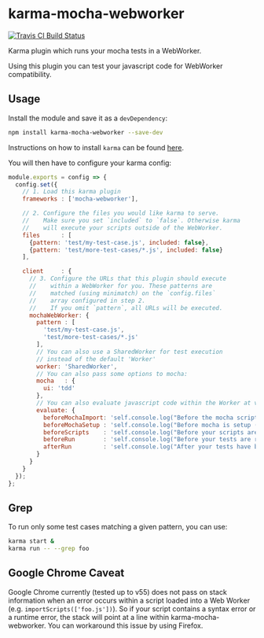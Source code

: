 # karma-mocha-webworker
[![Travis CI Build Status](https://api.travis-ci.org/Joris-van-der-Wel/karma-mocha-webworker.svg?branch=master)](https://travis-ci.org/Joris-van-der-Wel/karma-mocha-webworker)

Karma plugin which runs your mocha tests in a WebWorker.

Using this plugin you can test your javascript code for WebWorker compatibility.

## Usage
Install the module and save it as a `devDependency`:

```bash
npm install karma-mocha-webworker --save-dev
```

Instructions on how to install `karma` can be found [here](http://karma-runner.github.io/0.12/intro/installation.html).

You will then have to configure your karma config:

```javascript
module.exports = config => {
  config.set({
    // 1. Load this karma plugin
    frameworks : ['mocha-webworker'],

    // 2. Configure the files you would like karma to serve.
    //    Make sure you set `included` to `false`. Otherwise karma
    //    will execute your scripts outside of the WebWorker.
    files      : [
      {pattern: 'test/my-test-case.js', included: false},
      {pattern: 'test/more-test-cases/*.js', included: false}
    ],

    client     : {
      // 3. Configure the URLs that this plugin should execute
      //    within a WebWorker for you. These patterns are
      //    matched (using minimatch) on the `config.files`
      //    array configured in step 2.
      //    If you omit `pattern`, all URLs will be executed.
      mochaWebWorker: {
        pattern : [
          'test/my-test-case.js',
          'test/more-test-cases/*.js'
        ],
        // You can also use a SharedWorker for test execution
        // instead of the default 'Worker'
        worker: 'SharedWorker',
        // You can also pass some options to mocha:
        mocha   : {
          ui: 'tdd'
        },
        // You can also evaluate javascript code within the Worker at various stages:
        evaluate: {
          beforeMochaImport: 'self.console.log("Before the mocha script is imported")',
          beforeMochaSetup : 'self.console.log("Before mocha is setup (mocha.setup())")',
          beforeScripts    : 'self.console.log("Before your scripts are imported")',
          beforeRun        : 'self.console.log("Before your tests are run (mocha.run())")',
          afterRun         : 'self.console.log("After your tests have been run")'
        }
      }
    }
  });
};
```

## Grep
To run only some test cases matching a given pattern, you can use:

```bash
karma start &
karma run -- --grep foo
```

## Google Chrome Caveat
Google Chrome currently (tested up to v55) does not pass on stack information when an error occurs within a script loaded into a Web Worker (e.g. `importScripts(['foo.js'])`). So if your script contains a syntax error or a runtime error, the stack will point at a line within karma-mocha-webworker. You can workaround this issue by using Firefox.
